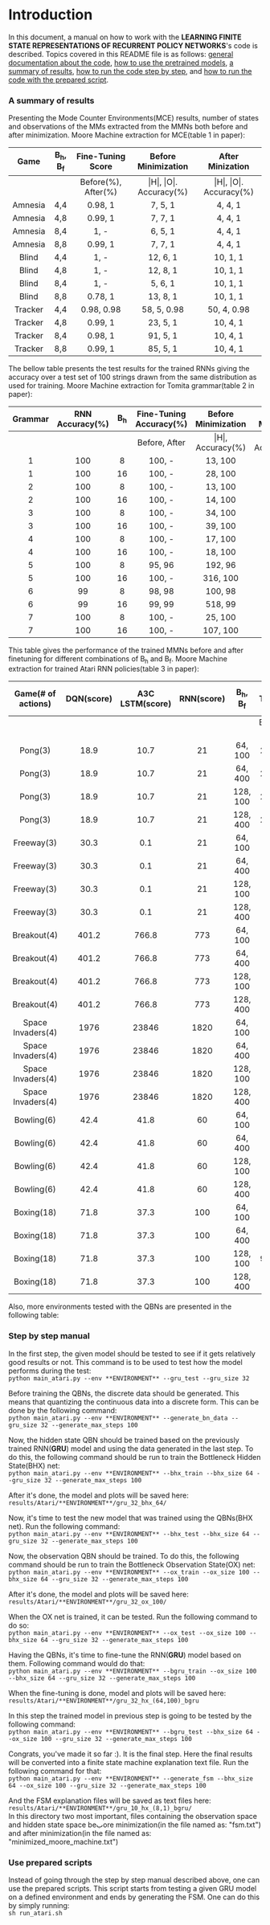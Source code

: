 # Introduction
In this document, a manual on how to work with the **LEARNING FINITE STATE REPRESENTATIONS OF RECURRENT POLICY NETWORKS**'s code is described.
Topics covered in this README file is as follows: [general documentation about the code](), [how to use the pretrained models](), [a summary of results](), [how to run the code step by step](#step-by-step-manual), and [how to run the code with the prepared script](#use-prepared-scripts).

### A summary of results
Presenting the Mode Counter Environments(MCE) results, number of states and observations of the MMs extracted from the MMNs both before and after minimization. Moore Machine extraction for MCE(table 1 in paper):

|   Game	|   B<sub>h</sub>, B<sub>f</sub>    |   Fine-Tuning Score |  Before Minimization	|   After Minization    |
|:---------:|:---------------------------------:|:-------------------:|:-----------------------:|:---------------------:|
|          |                                  |  Before(%), After(%)|&#124;H&#124;, &#124;O&#124;. Accuracy(%)| &#124;H&#124;, &#124;O&#124;. Accuracy(%)|
|   Amnesia	|   4,4	|  0.98, 1 |    7, 5, 1 |  4, 4, 1 	|
|   Amnesia	|   4,8	|  0.99, 1 	|   7, 7, 1	|  4, 4, 1 	|
|  Amnesia 	|   8,4	|   1, -	|   6, 5, 1	|  4, 4, 1 	|
|   Amnesia	|   8,8	|   0.99, 1	|   7, 7, 1	|  4, 4, 1 	|
|   Blind	|   4,4	|  1, - 	|   12, 6, 1|  10, 1, 1	|
|   Blind	|   4,8	|  1, - 	|   12, 8, 1|  10, 1, 1	|
|  Blind 	|   8,4	|  1, - 	|   5, 6, 1|   10, 1, 1	|
|  Blind 	|   8,8	|  0.78, 1 	|   13, 8, 1|  10, 1, 1	|
|  Tracker 	|   4,4	|  0.98, 0.98 	|   58, 5, 0.98|  50, 4, 0.98|
|   Tracker	|   4,8	|  0.99, 1 	|   23, 5, 1|   10, 4, 1|
|   Tracker	|   8,4	|  0.98, 1 	|   91, 5, 1|   10, 4, 1|
|  Tracker 	|   8,8	|  0.99, 1 	|   85, 5, 1|   10, 4, 1|


The bellow table presents the test results for the trained RNNs giving the accuracy over a test set of 100 strings drawn from the same distribution as used for training. Moore Machine extraction for Tomita grammar(table 2 in paper):

|   Grammar	|   RNN Accuracy(%) | B<sub>h</sub>    |   Fine-Tuning Accuracy(%) |  Before Minimization	|   After Minization    |
|:---------:|:-----------------:|:---------------------------------:|:-------------------:|:-----------------------:|:---------------------:|
|          |                    |             |  Before, After|&#124;H&#124;, Accuracy(%)| &#124;H&#124;, Accuracy(%)|
|   1	|   100	|  8    |   100, -  |  13, 100 	|2, 100|
|   1	|   100	|  16   |   100, -  |  28, 100 	|2, 100|
|   2   |   100	|  8 	|   100, -	|  13, 100 	|3, 100|
|   2   |   100	|  16 	|   100, -	|  14, 100 	|3, 100|
|   3   |   100	|  8 	|   100, -	|  34, 100 	|5, 100|
|   3   |   100	|  16 	|   100, -	|  39, 100 	|5, 100|
|   4   |   100	|  8 	|   100, -	|  17, 100 	|4, 100|
|   4   |   100	|  16 	|   100, -	|  18, 100 	|4, 100|
|   5   |   100	|  8 	|   95, 96	|  192, 96 	|115, 96|
|   5   |   100	|  16 	|   100, -	|  316, 100 |4, 100|
|   6   |   99	|  8 	|   98, 98	|  100, 98 	|12, 98|
|   6   |   99	|  16 	|   99, 99	|  518, 99 	|11, 99|
|   7   |   100	|  8 	|   100, -	|  25, 100 	|5, 100|
|   7   |   100	|  16 	|   100, -	|  107, 100	|5, 100|


 This table gives the performance of the trained MMNs before and after finetuning for different combinations of B<sub>h</sub> and B<sub>f</sub>. Moore Machine extraction for trained Atari RNN policies(table 3 in paper):

|Game(# of actions)|DQN(score)|A3C LSTM(score)|RNN(score)|B<sub>h</sub>, B<sub>f</sub>    |   Fine-Tuning Score |  Before Minimization	|   After Minization    |
|:---:|:---:|:---:|:---:|:---:|:-------------------:|:-----------------------:|:---------------------:|
|          |               | | |                   |  Before, After|&#124;H&#124;, &#124;O&#124;. Score| &#124;H&#124;, &#124;O&#124;. Score|
|Pong(3)|   18.9	|10.7|21|  64, 100 	|20, 21|380, 374, 21|4, 12, 21|
|Pong(3)|   18.9	|10.7|21|  64, 400 	|20, 21|373, 372, 21|3, 10, 21|
|Pong(3)|   18.9	|10.7|21|  128, 100 |20, 21|383, 373, 21|3, 12, 21|
|Pong(3)|   18.9	|10.7|21|  128, 400 |20, 21|379, 371, 21|3, 11, 21|
|Freeway(3)|   30.3	|0.1|21| 64, 100 |21, -|1, 1, 21|1, 1, 21|
|Freeway(3)|   30.3	|0.1|21| 64, 400 |21, -|1, 1, 21|1, 1, 21|
|Freeway(3)|   30.3	|0.1|21| 128, 100|21, -|1, 1, 21|1, 1, 21|
|Freeway(3)|   30.3	|0.1|21| 128, 400|21, -|1, 1, 21|1, 1, 21|
|Breakout(4)|   401.2	|766.8|  773|  64, 100 |32, 423|1898, 1874, 423|8, 30, 423|
|Breakout(4)|   401.2	|766.8|  773|  64, 400 |25, 415|1888, 1871, 415|8, 30, 415|
|Breakout(4)|   401.2	|766.8|  773|  128, 100|41, 377|1583, 1514, 377|11, 27, 377
|Breakout(4)|   401.2	|766.8|  773|  128, 400|85, 379|1729, 1769, 379|8, 30, 379|
|Space Invaders(4)|   1976	|23846| 1820|   64, 100 |520, 1335|1495, 1502, 1335|8, 29, 1335|
|Space Invaders(4)|   1976	|23846| 1820|   64, 400 |365, 1235|1625, 1620, 1235|12, 29, 1235|
|Space Invaders(4)|   1976	|23846| 1820|   128, 100|390, 1040|1563, 1457, 1040|12, 35, 1040|
|Space Invaders(4)|   1976	|23846| 1820|   128, 400|520, 1430|1931, 1921, 1430|6, 27, 1430|
|Bowling(6)|   42.4	|  41.8|   60|   64, 100 |60, -|49, 1, 60|33, 1, 60|
|Bowling(6)|   42.4	|  41.8|   60|   64, 400 |60, -|49, 1, 60|33, 1, 60|
|Bowling(6)|   42.4	|  41.8|   60|   128, 100|60, -|26, 1, 60|24, 1, 60|
|Bowling(6)|   42.4	|  41.8|   60|   128, 400|60, -|26, 1, 60|24, 1, 60|
|Boxing(18)|   71.8	|  37.3 	|100|   64, 100 |94, 100|1173, 1167, 100|13, 79, 100|
|Boxing(18)|   71.8	|  37.3 	|100|   64, 400 |98, 100|2621, 2605, 100|14, 119, 100|
|Boxing(18)|   71.8	|  37.3 	|100|   128, 100|94, 97|2499, 2482, 97|14, 106, 97|
|Boxing(18)|   71.8	|  37.3 	|100|   128, 400|97, 100|1173, 1169, 100|14, 88, 100|

Also, more environments tested with the QBNs are presented in the following table:

### Step by step manual
In the first step, the given model should be tested to see if it gets relatively good results or not. This command is to be used to test how the model performs during the test:
<br/>`python main_atari.py --env **ENVIRONMENT** --gru_test --gru_size 32`

Before training the QBNs, the discrete data should be generated. This means that quantizing the continuous data into a discrete form. This can be done by the following command:
<br/>`python main_atari.py --env **ENVIRONMENT** --generate_bn_data --gru_size 32 --generate_max_steps 100`

Now, the hidden state QBN should be trained based on the previously trained RNN(**GRU**) model and using the data generated in the last step. To do this, the following command should be run to train the Bottleneck Hidden State(BHX) net:
<br/>`python main_atari.py --env **ENVIRONMENT** --bhx_train --bhx_size 64 --gru_size 32 --generate_max_steps 100`

After it's done, the model and plots will be saved here:
<br/>`results/Atari/**ENVIRONMENT**/gru_32_bhx_64/`

Now, it's time to test the new model that was trained using the QBNs(BHX net). Run the following command:
<br/>`python main_atari.py --env **ENVIRONMENT** --bhx_test --bhx_size 64 --gru_size 32 --generate_max_steps 100`

Now, the observation QBN should be trained. To do this, the following command should be run to train the Bottleneck Observation State(OX) net:
<br/>`python main_atari.py --env **ENVIRONMENT** --ox_train --ox_size 100 --bhx_size 64 --gru_size 32 --generate_max_steps 100`

After it's done, the model and plots will be saved here:
<br/>`results/Atari/**ENVIRONMENT**/gru_32_ox_100/`

When the OX net is trained, it can be tested. Run the following command to do so:
<br/>`python main_atari.py --env **ENVIRONMENT** --ox_test --ox_size 100 --bhx_size 64 --gru_size 32 --generate_max_steps 100`

Having the QBNs, it's time to fine-tune the RNN(**GRU**) model based on them. Following command would do that:
<br/>`python main_atari.py --env **ENVIRONMENT** --bgru_train --ox_size 100 --bhx_size 64 --gru_size 32 --generate_max_steps 100`

When the fine-tuning is done, model and plots will be saved here:
<br/>`results/Atari/**ENVIRONMENT**/gru_32_hx_(64,100)_bgru`

In this step the trained model in previous step is going to be tested by the following command:
<br/>`python main_atari.py --env **ENVIRONMENT** --bgru_test --bhx_size 64 --ox_size 100 --gru_size 32 --generate_max_steps 100`

Congrats, you've made it so far :). It is the final step. Here the final results will be converted into a finite state machine explanation text file. Run the following command for that:
<br/>`python main_atari.py --env **ENVIRONMENT** --generate_fsm --bhx_size 64 --ox_size 100 --gru_size 32 --generate_max_steps 100`

And the FSM explanation files will be saved as text files here:
<br/>`results/Atari/**ENVIRONMENT**/gru_10_hx_(8,1)_bgru/`
<br/>In this directory two most important, files containing the observation space and hidden state space beبore minimization(in the file named as: "fsm.txt") and after minimization(in the file named as: "minimized_moore_machine.txt")


### Use prepared scripts

Instead of going through the step by step manual described above, one can use the prepared scripts. This script starts from testing a given GRU model on a defined environment and ends by generating the FSM. One can do this by simply running:
<br/>`sh run_atari.sh` 
